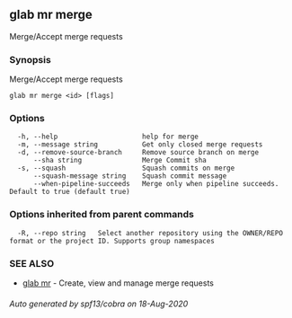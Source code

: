 ## glab mr merge

Merge/Accept merge requests

### Synopsis

Merge/Accept merge requests

```
glab mr merge <id> [flags]
```

### Options

```
  -h, --help                     help for merge
  -m, --message string           Get only closed merge requests
  -d, --remove-source-branch     Remove source branch on merge
      --sha string               Merge Commit sha
  -s, --squash                   Squash commits on merge
      --squash-message string    Squash commit message
      --when-pipeline-succeeds   Merge only when pipeline succeeds. Default to true (default true)
```

### Options inherited from parent commands

```
  -R, --repo string   Select another repository using the OWNER/REPO format or the project ID. Supports group namespaces
```

### SEE ALSO

* [glab mr](glab_mr.md)	 - Create, view and manage merge requests

###### Auto generated by spf13/cobra on 18-Aug-2020
